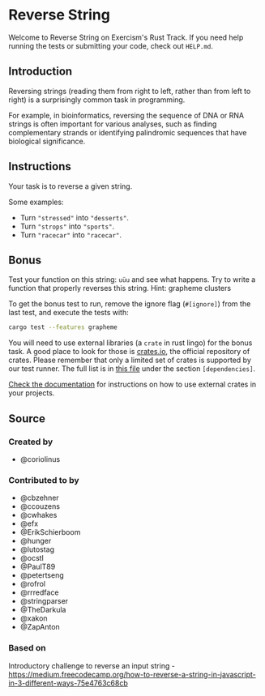 # Reverse String

Welcome to Reverse String on Exercism's Rust Track.
If you need help running the tests or submitting your code, check out `HELP.md`.

## Introduction

Reversing strings (reading them from right to left, rather than from left to right) is a surprisingly common task in programming.

For example, in bioinformatics, reversing the sequence of DNA or RNA strings is often important for various analyses, such as finding complementary strands or identifying palindromic sequences that have biological significance.

## Instructions

Your task is to reverse a given string.

Some examples:

- Turn `"stressed"` into `"desserts"`.
- Turn `"strops"` into `"sports"`.
- Turn `"racecar"` into `"racecar"`.

## Bonus

Test your function on this string: `uüu` and see what happens.
Try to write a function that properly reverses this string.
Hint: grapheme clusters

To get the bonus test to run, remove the ignore flag (`#[ignore]`) from the last test, and execute the tests with:

```bash
cargo test --features grapheme
```

You will need to use external libraries (a `crate` in rust lingo) for the bonus task.
A good place to look for those is [crates.io](https://crates.io/), the official repository of crates.
Please remember that only a limited set of crates is supported by our test runner.
The full list is in [this file](https://github.com/exercism/rust-test-runner/blob/main/local-registry/Cargo.toml) under the section `[dependencies]`.

[Check the documentation](https://doc.rust-lang.org/cargo/guide/dependencies.html) for instructions on how to use external crates in your projects.

## Source

### Created by

- @coriolinus

### Contributed to by

- @cbzehner
- @ccouzens
- @cwhakes
- @efx
- @ErikSchierboom
- @hunger
- @lutostag
- @ocstl
- @PaulT89
- @petertseng
- @rofrol
- @rrredface
- @stringparser
- @TheDarkula
- @xakon
- @ZapAnton

### Based on

Introductory challenge to reverse an input string - <https://medium.freecodecamp.org/how-to-reverse-a-string-in-javascript-in-3-different-ways-75e4763c68cb>
